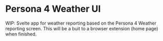# Persona 4 Weather UI
WIP: Svelte app for weather reporting based on the Persona 4 Weather reporting screen. This will be a buit to a browser extension (home page) when finished.
